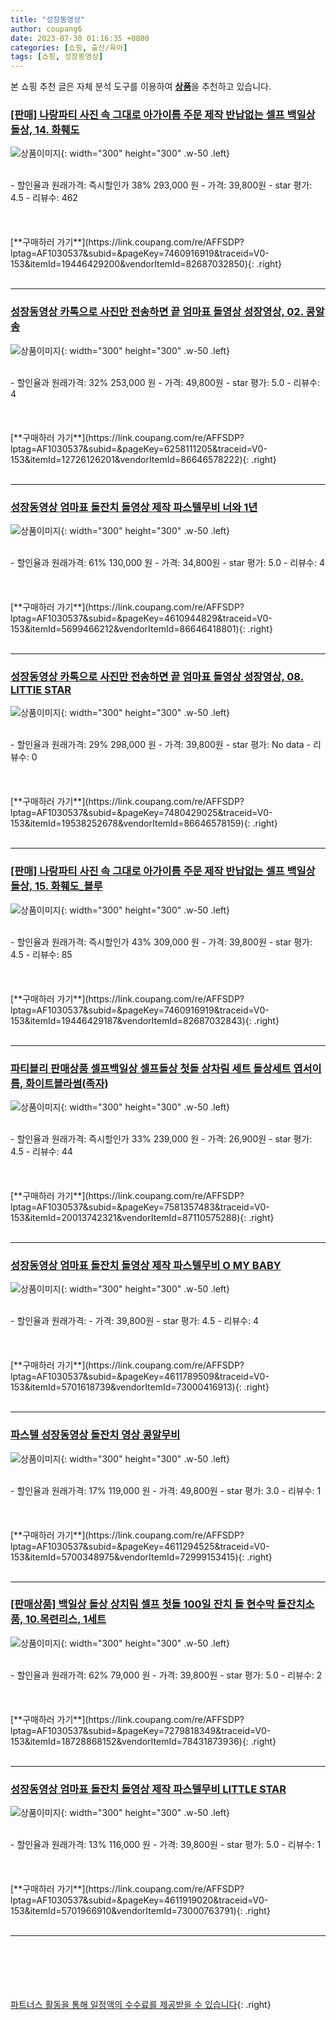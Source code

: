 ```yaml
---
title: "성장동영상"
author: coupang6
date: 2023-07-30 01:16:35 +0800
categories: [쇼핑, 출산/육아]
tags: [쇼핑, 성장동영상]
---
```


본 쇼핑 추천 글은 자체 분석 도구를 이용하여 [**상품**](https://link.coupang.com/a/bao1ui)을 추천하고 있습니다.

### [[판매] 나랑파티 사진 속 그대로 아가이름 주문 제작 반납없는 셀프 백일상 돌상, 14. 화훼도](https://link.coupang.com/re/AFFSDP?lptag=AF1030537&subid=&pageKey=7460916919&traceid=V0-153&itemId=19446429200&vendorItemId=82687032850)

![상품이미지](https://thumbnail9.coupangcdn.com/thumbnails/remote/230x230ex/image/vendor_inventory/95ce/56f9f5acbce0002f1313aae7a31bf9063dad45459e7505a12114eeaaedf3.jpg){: width="300" height="300" .w-50 .left}


<br>
- 할인율과 원래가격: 즉시할인가 38%  293,000   원
- 가격: 39,800원
- star 평가: 4.5
- 리뷰수: 462
<br>
<br>
<br>
<br>
[**구매하러 가기**](https://link.coupang.com/re/AFFSDP?lptag=AF1030537&subid=&pageKey=7460916919&traceid=V0-153&itemId=19446429200&vendorItemId=82687032850){: .right}
<br>
<br>

---

### [성장동영상 카톡으로 사진만 전송하면 끝 엄마표 돌영상 성장영상, 02. 콩알송](https://link.coupang.com/re/AFFSDP?lptag=AF1030537&subid=&pageKey=6258111205&traceid=V0-153&itemId=12726126201&vendorItemId=86646578222)

![상품이미지](https://thumbnail6.coupangcdn.com/thumbnails/remote/230x230ex/image/vendor_inventory/4b0c/3ed309b7027d269e044450937092893bee83bbfc8f6675475955d1b76a0a.jpg){: width="300" height="300" .w-50 .left}


<br>
- 할인율과 원래가격: 32%  253,000   원
- 가격: 49,800원
- star 평가: 5.0
- 리뷰수: 4
<br>
<br>
<br>
<br>
[**구매하러 가기**](https://link.coupang.com/re/AFFSDP?lptag=AF1030537&subid=&pageKey=6258111205&traceid=V0-153&itemId=12726126201&vendorItemId=86646578222){: .right}
<br>
<br>

---

### [성장동영상 엄마표 돌잔치 돌영상 제작 파스텔무비 너와 1년](https://link.coupang.com/re/AFFSDP?lptag=AF1030537&subid=&pageKey=4610944829&traceid=V0-153&itemId=5699466212&vendorItemId=86646418801)

![상품이미지](https://thumbnail8.coupangcdn.com/thumbnails/remote/230x230ex/image/vendor_inventory/25cc/b3a433df65a571fa9414e747e2550c8650402a12536814e0315efe4e208d.jpg){: width="300" height="300" .w-50 .left}


<br>
- 할인율과 원래가격: 61%  130,000   원
- 가격: 34,800원
- star 평가: 5.0
- 리뷰수: 4
<br>
<br>
<br>
<br>
[**구매하러 가기**](https://link.coupang.com/re/AFFSDP?lptag=AF1030537&subid=&pageKey=4610944829&traceid=V0-153&itemId=5699466212&vendorItemId=86646418801){: .right}
<br>
<br>

---

### [성장동영상 카톡으로 사진만 전송하면 끝 엄마표 돌영상 성장영상, 08. LITTIE STAR](https://link.coupang.com/re/AFFSDP?lptag=AF1030537&subid=&pageKey=7480429025&traceid=V0-153&itemId=19538252678&vendorItemId=86646578159)

![상품이미지](https://thumbnail6.coupangcdn.com/thumbnails/remote/230x230ex/image/vendor_inventory/4b0c/3ed309b7027d269e044450937092893bee83bbfc8f6675475955d1b76a0a.jpg){: width="300" height="300" .w-50 .left}


<br>
- 할인율과 원래가격: 29%  298,000   원
- 가격: 39,800원
- star 평가: No data
- 리뷰수: 0
<br>
<br>
<br>
<br>
[**구매하러 가기**](https://link.coupang.com/re/AFFSDP?lptag=AF1030537&subid=&pageKey=7480429025&traceid=V0-153&itemId=19538252678&vendorItemId=86646578159){: .right}
<br>
<br>

---

### [[판매] 나랑파티 사진 속 그대로 아가이름 주문 제작 반납없는 셀프 백일상 돌상, 15. 화훼도_블루](https://link.coupang.com/re/AFFSDP?lptag=AF1030537&subid=&pageKey=7460916919&traceid=V0-153&itemId=19446429187&vendorItemId=82687032843)

![상품이미지](https://thumbnail8.coupangcdn.com/thumbnails/remote/230x230ex/image/vendor_inventory/01d6/de62e6cab96e62f035f56d033e199a3366cfc923edee2f8e33f48df02f0e.jpg){: width="300" height="300" .w-50 .left}


<br>
- 할인율과 원래가격: 즉시할인가 43%  309,000   원
- 가격: 39,800원
- star 평가: 4.5
- 리뷰수: 85
<br>
<br>
<br>
<br>
[**구매하러 가기**](https://link.coupang.com/re/AFFSDP?lptag=AF1030537&subid=&pageKey=7460916919&traceid=V0-153&itemId=19446429187&vendorItemId=82687032843){: .right}
<br>
<br>

---

### [파티블리 판매상품 셀프백일상 셀프돌상 첫돌 상차림 세트 돌상세트 엽서이름, 화이트블라썸(족자)](https://link.coupang.com/re/AFFSDP?lptag=AF1030537&subid=&pageKey=7581357483&traceid=V0-153&itemId=20013742321&vendorItemId=87110575288)

![상품이미지](https://thumbnail10.coupangcdn.com/thumbnails/remote/230x230ex/image/vendor_inventory/8d80/e18a53467ad7126e612aa8823da3e0b05d56dfa2fc0426dd4400474f3166.jpg){: width="300" height="300" .w-50 .left}


<br>
- 할인율과 원래가격: 즉시할인가 33%  239,000   원
- 가격: 26,900원
- star 평가: 4.5
- 리뷰수: 44
<br>
<br>
<br>
<br>
[**구매하러 가기**](https://link.coupang.com/re/AFFSDP?lptag=AF1030537&subid=&pageKey=7581357483&traceid=V0-153&itemId=20013742321&vendorItemId=87110575288){: .right}
<br>
<br>

---

### [성장동영상 엄마표 돌잔치 돌영상 제작 파스텔무비 O MY BABY](https://link.coupang.com/re/AFFSDP?lptag=AF1030537&subid=&pageKey=4611789509&traceid=V0-153&itemId=5701618739&vendorItemId=73000416913)

![상품이미지](https://thumbnail8.coupangcdn.com/thumbnails/remote/230x230ex/image/vendor_inventory/8dad/a9455b3a1ff075c9f97593482004aad0ab110d3d88dbb0833c49598952ef.jpg){: width="300" height="300" .w-50 .left}


<br>
- 할인율과 원래가격: 
- 가격: 39,800원
- star 평가: 4.5
- 리뷰수: 4
<br>
<br>
<br>
<br>
[**구매하러 가기**](https://link.coupang.com/re/AFFSDP?lptag=AF1030537&subid=&pageKey=4611789509&traceid=V0-153&itemId=5701618739&vendorItemId=73000416913){: .right}
<br>
<br>

---

### [파스텔 성장동영상 돌잔치 영상 콩알무비](https://link.coupang.com/re/AFFSDP?lptag=AF1030537&subid=&pageKey=4611294525&traceid=V0-153&itemId=5700348975&vendorItemId=72999153415)

![상품이미지](https://thumbnail8.coupangcdn.com/thumbnails/remote/230x230ex/image/vendor_inventory/2737/f2ab982aa288460ba81a6c10efa4283cc6b9299b00c899b8c44a3a71b00a.jpg){: width="300" height="300" .w-50 .left}


<br>
- 할인율과 원래가격: 17%  119,000   원
- 가격: 49,800원
- star 평가: 3.0
- 리뷰수: 1
<br>
<br>
<br>
<br>
[**구매하러 가기**](https://link.coupang.com/re/AFFSDP?lptag=AF1030537&subid=&pageKey=4611294525&traceid=V0-153&itemId=5700348975&vendorItemId=72999153415){: .right}
<br>
<br>

---

### [[판매상품] 백일상 돌상 상치림 셀프 첫돌 100일 잔치 돌 현수막 돌잔치소품, 10.목련리스, 1세트](https://link.coupang.com/re/AFFSDP?lptag=AF1030537&subid=&pageKey=7279818349&traceid=V0-153&itemId=18728868152&vendorItemId=78431873936)

![상품이미지](https://thumbnail10.coupangcdn.com/thumbnails/remote/230x230ex/image/vendor_inventory/7595/e3059251769b491c83df9eb48145c3a3ddf8241e6876d35b8d12d27abd1b.jpg){: width="300" height="300" .w-50 .left}


<br>
- 할인율과 원래가격: 62%  79,000   원
- 가격: 39,800원
- star 평가: 5.0
- 리뷰수: 2
<br>
<br>
<br>
<br>
[**구매하러 가기**](https://link.coupang.com/re/AFFSDP?lptag=AF1030537&subid=&pageKey=7279818349&traceid=V0-153&itemId=18728868152&vendorItemId=78431873936){: .right}
<br>
<br>

---

### [성장동영상 엄마표 돌잔치 돌영상 제작 파스텔무비 LITTLE STAR](https://link.coupang.com/re/AFFSDP?lptag=AF1030537&subid=&pageKey=4611919020&traceid=V0-153&itemId=5701966910&vendorItemId=73000763791)

![상품이미지](https://thumbnail9.coupangcdn.com/thumbnails/remote/230x230ex/image/vendor_inventory/582d/8202dfd921ab2c8b4de50fc6e8bdb4a0ce11ae574dd9ed488180e3a104ea.jpg){: width="300" height="300" .w-50 .left}


<br>
- 할인율과 원래가격: 13%  116,000   원
- 가격: 39,800원
- star 평가: 5.0
- 리뷰수: 1
<br>
<br>
<br>
<br>
[**구매하러 가기**](https://link.coupang.com/re/AFFSDP?lptag=AF1030537&subid=&pageKey=4611919020&traceid=V0-153&itemId=5701966910&vendorItemId=73000763791){: .right}
<br>
<br>

---
<br><br><br><br><br> [파트너스 활동을 통해 일정액의 수수료를 제공받을 수 있습니다](https://link.coupang.com/a/bao1ui){: .right}